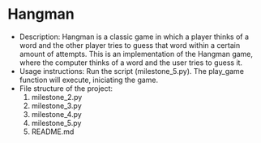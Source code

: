 # Hangman
- Description: Hangman is a classic game in which a player thinks of a word and the other player tries to guess that word within a certain amount of attempts. This is an implementation of the Hangman game, where the computer thinks of a word and the user tries to guess it.
- Usage instructions: Run the script (milestone_5.py). The play_game function will execute, iniciating the game.
- File structure of the project:
  1. milestone_2.py
  2. milestone_3.py
  3. milestone_4.py
  4. milestone_5.py
  5. README.md

